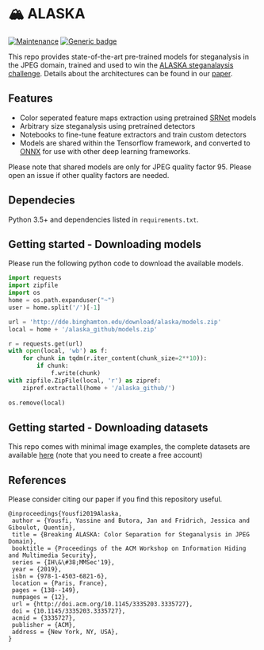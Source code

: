 # 🏔 ALASKA

[![Maintenance](https://img.shields.io/badge/Maintained%3F-yes-green.svg)]()
[![Generic badge](https://img.shields.io/badge/Status-Beta-ffa500.svg)]()

This repo provides state-of-the-art pre-trained models for steganalysis in the JPEG domain, trained and used to win the [ALASKA steganalaysis challenge](https://alaska.utt.fr/). Details about the architectures can be found in our [paper](http://www.ws.binghamton.edu/fridrich/Research/ALASKA-preprint1.pdf).


## Features

- Color seperated feature maps extraction using pretrained [SRNet](http://www.ws.binghamton.edu/fridrich/Research/SRNet.pdf) models
- Arbitrary size steganalysis using pretrained detectors 
- Notebooks to fine-tune feature extractors and train custom detectors
- Models are shared within the Tensorflow framework, and converted to [ONNX](https://github.com/onnx/onnx) for use with other deep learning frameworks.

Please note that shared models are only for JPEG quality factor 95. Please open an issue if other quality factors are needed.

## Dependecies

Python 3.5+ and dependencies listed in `requirements.txt`.

## Getting started - Downloading models

Please run the following python code to download the available models.

```python
import requests
import zipfile
import os
home = os.path.expanduser("~")
user = home.split('/')[-1]

url = 'http://dde.binghamton.edu/download/alaska/models.zip'
local = home + '/alaska_github/models.zip'

r = requests.get(url)
with open(local, 'wb') as f:
    for chunk in tqdm(r.iter_content(chunk_size=2**10)): 
        if chunk:
            f.write(chunk)
with zipfile.ZipFile(local, 'r') as zipref:
    zipref.extractall(home + '/alaska_github/')
    
os.remove(local)
```

## Getting started - Downloading datasets

This repo comes with minimal image examples, the complete datasets are available [here](https://alaska.utt.fr/#material) (note that you need to create a free account)

## References

Please consider citing our paper if you find this repository useful.

```
@inproceedings{Yousfi2019Alaska,
 author = {Yousfi, Yassine and Butora, Jan and Fridrich, Jessica and Giboulot, Quentin},
 title = {Breaking ALASKA: Color Separation for Steganalysis in JPEG Domain},
 booktitle = {Proceedings of the ACM Workshop on Information Hiding and Multimedia Security},
 series = {IH\&\#38;MMSec'19},
 year = {2019},
 isbn = {978-1-4503-6821-6},
 location = {Paris, France},
 pages = {138--149},
 numpages = {12},
 url = {http://doi.acm.org/10.1145/3335203.3335727},
 doi = {10.1145/3335203.3335727},
 acmid = {3335727},
 publisher = {ACM},
 address = {New York, NY, USA},
} 

```

